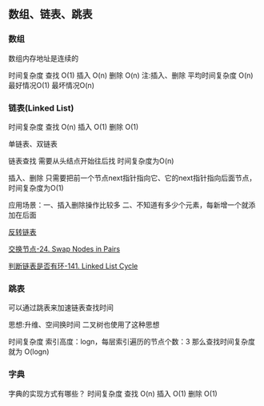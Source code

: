 ## 数组、链表、跳表

### 数组
数组内存地址是连续的

时间复杂度
查找 O(1) 
插入 O(n)
删除 O(n)
注:插入、删除  平均时间复杂度 O(n) 最好情况O(1) 最坏情况O(n)


### 链表(Linked List)
时间复杂度
查找 O(n) 
插入 O(1)
删除 O(1)

单链表、双链表

链表查找  需要从头结点开始往后找 时间复杂度为O(n)

插入、删除  只需要把前一个节点next指针指向它、它的next指针指向后面节点，时间复杂度为O(1)


应用场景：一、插入删除操作比较多  二、不知道有多少个元素，每新增一个就添加在后面

[反转链表](https://leetcode-cn.com/problems/reverse-linked-list/)


[交换节点-24. Swap Nodes in Pairs](https://leetcode-cn.com/problems/swap-nodes-in-pairs/submissions/)

[判断链表是否有环-141. Linked List Cycle](https://leetcode-cn.com/problems/linked-list-cycle/submissions/)


### 跳表
可以通过跳表来加速链表查找时间

思想:升维、空间换时间
二叉树也使用了这种思想

时间复杂度
索引高度：logn，每层索引遍历的节点个数：3
那么查找时间复杂度就为 O(logn)

### 字典
字典的实现方式有哪些？
时间复杂度
查找 O(n)
插入 O(1)
删除 O(1)

